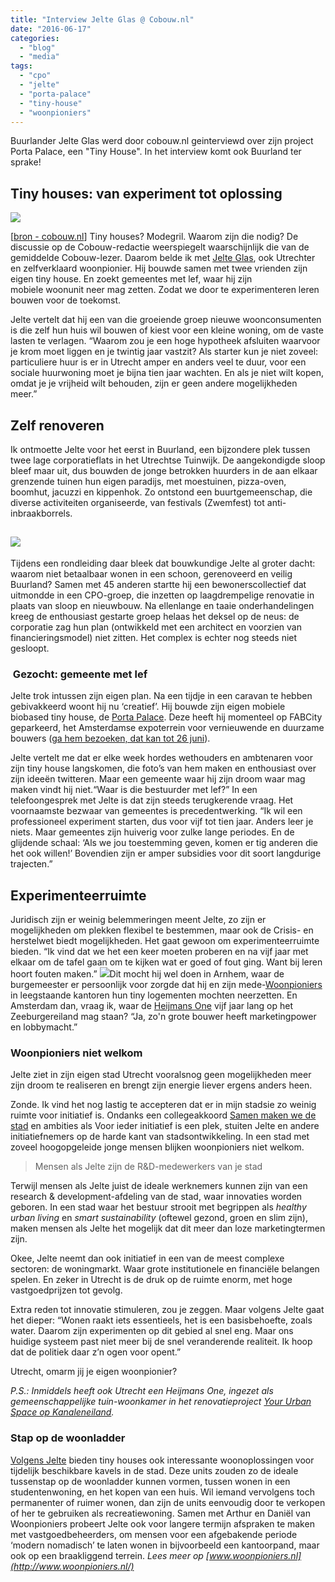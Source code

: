 ```yaml
---
title: "Interview Jelte Glas @ Cobouw.nl"
date: "2016-06-17"
categories: 
  - "blog"
  - "media"
tags: 
  - "cpo"
  - "jelte"
  - "porta-palace"
  - "tiny-house"
  - "woonpioniers"
---
```


Buurlander Jelte Glas werd door cobouw.nl geinterviewd over zijn project Porta Palace, een "Tiny House". In het interview komt ook Buurland ter sprake!

## Tiny houses: van experiment tot oplossing

![](http://www.cobouw.nl/sites/default/files/styles/940x372/public/Porta-Palace-woonpioniers-Jelte%20Glas%20tiny%20house.jpg?itok=qlo75zyH&timestamp=1466111759)

\[[bron - cobouw.nl](http://www.cobouw.nl/artikel/1634526-tiny-houses-van-experiment-tot-oplossing)\] Tiny houses? Modegril. Waarom zijn die nodig? De discussie op de Cobouw-redactie weerspiegelt waarschijnlijk die van de gemiddelde Cobouw-lezer. Daarom belde ik met [Jelte Glas](https://jelteglas.wordpress.com/woonpioniers/), ook Utrechter en zelfverklaard woonpionier. Hij bouwde samen met twee vrienden zijn eigen tiny house. En zoekt gemeentes met lef, waar hij zijn mobiele woonunit neer mag zetten. Zodat we door te experimenteren leren bouwen voor de toekomst. 

Jelte vertelt dat hij een van die groeiende groep nieuwe woonconsumenten is die zelf hun huis wil bouwen of kiest voor een kleine woning, om de vaste lasten te verlagen. “Waarom zou je een hoge hypotheek afsluiten waarvoor je krom moet liggen en je twintig jaar vastzit? Als starter kun je niet zoveel: particuliere huur is er in Utrecht amper en anders veel te duur, voor een sociale huurwoning moet je bijna tien jaar wachten. En als je niet wilt kopen, omdat je je vrijheid wilt behouden, zijn er geen andere mogelijkheden meer.”

## Zelf renoveren

Ik ontmoette Jelte voor het eerst in Buurland, een bijzondere plek tussen twee lage corporatieflats in het Utrechtse Tuinwijk. De aangekondigde sloop bleef maar uit, dus bouwden de jonge betrokken huurders in de aan elkaar grenzende tuinen hun eigen paradijs, met moestuinen, pizza-oven, boomhut, jacuzzi en kippenhok. Zo ontstond een buurtgemeenschap, die diverse activiteiten organiseerde, van festivals (Zwemfest) tot anti-inbraakborrels.

## ![](images/buurland%20Utrecht.jpg)

Tijdens een rondleiding daar bleek dat bouwkundige Jelte al groter dacht: waarom niet betaalbaar wonen in een schoon, gerenoveerd en veilig Buurland? Samen met 45 anderen startte hij een bewonerscollectief dat uitmondde in een CPO-groep, die inzetten op laagdrempelige renovatie in plaats van sloop en nieuwbouw. Na ellenlange en taaie onderhandelingen kreeg de enthousiast gestarte groep helaas het deksel op de neus: de corporatie zag hun plan (ontwikkeld met een architect en voorzien van financieringsmodel) niet zitten. Het complex is echter nog steeds niet gesloopt.

###  Gezocht: gemeente met lef

Jelte trok intussen zijn eigen plan. Na een tijdje in een caravan te hebben gebivakkeerd woont hij nu ‘creatief’. Hij bouwde zijn eigen mobiele biobased tiny house, de [Porta Palace](https://jelteglas.wordpress.com/woonpioniers/). Deze heeft hij momenteel op FABCity geparkeerd, het Amsterdamse expoterrein voor vernieuwende en duurzame bouwers ([ga hem bezoeken, dat kan tot 26 juni](http://europebypeople.nl/fabcity-2)).

Jelte vertelt me dat er elke week hordes wethouders en ambtenaren voor zijn tiny house langskomen, die foto’s van hem maken en enthousiast over zijn ideeën twitteren. Maar een gemeente waar hij zijn droom waar mag maken vindt hij niet.“Waar is die bestuurder met lef?” In een telefoongesprek met Jelte is dat zijn steeds terugkerende vraag. Het voornaamste bezwaar van gemeentes is precedentwerking. “Ik wil een professioneel experiment starten, dus voor vijf tot tien jaar. Anders leer je niets. Maar gemeentes zijn huiverig voor zulke lange periodes. En de glijdende schaal: ‘Als we jou toestemming geven, komen er tig anderen die het ook willen!’ Bovendien zijn er amper subsidies voor dit soort langdurige trajecten.”

## Experimenteerruimte

Juridisch zijn er weinig belemmeringen meent Jelte, zo zijn er mogelijkheden om plekken flexibel te bestemmen, maar ook de Crisis- en herstelwet biedt mogelijkheden. Het gaat gewoon om experimenteerruimte bieden. “Ik vind dat we het een keer moeten proberen en na vijf jaar met elkaar om de tafel gaan om te kijken wat er goed of fout ging. Want bij leren hoort fouten maken.” ![](images/E3A5276.jpg)Dit mocht hij wel doen in Arnhem, waar de burgemeester er persoonlijk voor zorgde dat hij en zijn mede-[Woonpioniers](http://www.woonpioniers.nl/) in leegstaande kantoren hun tiny logementen mochten neerzetten. En Amsterdam dan, vraag ik, waar de [Heijmans One](http://www.heijmans.nl/nl/heijmans-one/) vijf jaar lang op het Zeeburgereiland mag staan? “Ja, zo'n grote bouwer heeft marketingpower en lobbymacht.”

### Woonpioniers niet welkom

Jelte ziet in zijn eigen stad Utrecht vooralsnog geen mogelijkheden meer zijn droom te realiseren en brengt zijn energie liever ergens anders heen.

Zonde. Ik vind het nog lastig te accepteren dat er in mijn stadsie zo weinig ruimte voor initiatief is. Ondanks een collegeakkoord [Samen maken we de stad](https://www.utrecht.nl/college-van-b-en-w/utrecht-maken-we-samen/) en ambities als Voor ieder initiatief is een plek, stuiten Jelte en andere initiatiefnemers op de harde kant van stadsontwikkeling. In een stad met zoveel hoogopgeleide jonge mensen blijken woonpioniers niet welkom.

> Mensen als Jelte zijn de R&D-medewerkers van je stad

Terwijl mensen als Jelte juist de ideale werknemers kunnen zijn van een research & development-afdeling van de stad, waar innovaties worden geboren. In een stad waar het bestuur strooit met begrippen als _healthy urban living_ en _smart sustainability_ (oftewel gezond, groen en slim zijn), maken mensen als Jelte het mogelijk dat dit meer dan loze marketingtermen zijn.

Okee, Jelte neemt dan ook initiatief in een van de meest complexe sectoren: de woningmarkt. Waar grote institutionele en financiële belangen spelen. En zeker in Utrecht is de druk op de ruimte enorm, met hoge vastgoedprijzen tot gevolg.

Extra reden tot innovatie stimuleren, zou je zeggen. Maar volgens Jelte gaat het dieper: “Wonen raakt iets essentieels, het is een basisbehoefte, zoals water. Daarom zijn experimenten op dit gebied al snel eng. Maar ons huidige systeem past niet meer bij de snel veranderende realiteit. Ik hoop dat de politiek daar z’n ogen voor opent.”

Utrecht, omarm jij je eigen woonpionier?

_P.S.: Inmiddels heeft ook Utrecht een Heijmans One, ingezet als gemeenschappelijke tuin-woonkamer in het renovatieproject [Your Urban Space op Kanaleneiland](http://www.yoururbanspace.nl/)._

### Stap op de woonladder

[Volgens Jelte](https://stedenintransitie.nl/interview/jelte-glas) bieden tiny houses ook interessante woonoplossingen voor tijdelijk beschikbare kavels in de stad. Deze units zouden zo de ideale tussenstap op de woonladder kunnen vormen, tussen wonen in een studentenwoning, en het kopen van een huis. Wil iemand vervolgens toch permanenter of ruimer wonen, dan zijn de units eenvoudig door te verkopen of her te gebruiken als recreatiewoning. Samen met Arthur en Daniël van Woonpioniers probeert Jelte ook voor langere termijn afspraken te maken met vastgoedbeheerders, om mensen voor een afgebakende periode ‘modern nomadisch’ te laten wonen in bijvoorbeeld een kantoorpand, maar ook op een braakliggend terrein. _Lees meer op [www.woonpioniers.nl](http://www.woonpioniers.nl/)_
